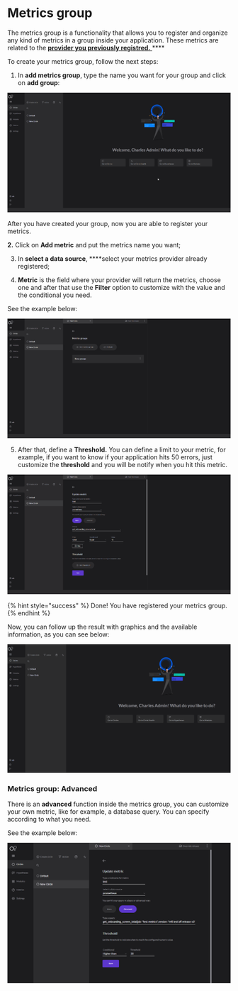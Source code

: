 # Metrics group

The metrics group is a functionality that allows you to register and organize any kind of metrics in a group inside your application. These metrics are related to the [**provider you previously registred.** ](register-metrics-provider.md)\*\*\*\*

To create your metrics group, follow the next steps: 

1. In **add metrics group**, type the name you want for your group and click on **add group**: 

![](../../.gitbook/assets/criacaogroup%20%281%29.gif)

After you have created your group, now you are able to register your metrics.

   ****2**.** Click on **Add metric**  and put the metrics name you want; 

  3. In **select a data source**, ****select your metrics provider already registered;

 4. **Metric** is the field where your provider will return the metrics, choose one and after that use the **Filter** option to customize with the value and the conditional you need. 

See the example below: 

![](../../.gitbook/assets/metric+filter%20%281%29.gif)

5.  After that, define a **Threshold.**  You can define a limit to your metric, for example, if you want to know if your application hits 50 errors, just customize the **threshold** and you will be notify when you hit this metric. 

![](../../.gitbook/assets/threshold%20%281%29.gif)

{% hint style="success" %}
Done! You have registered your metrics group.
{% endhint %}

Now, you can follow up the result with graphics and the available information, as you can see below: 

![](../../.gitbook/assets/graficos%20%281%29.gif)

### **Metrics group: Advanced**

There is an **advanced** function inside the metrics group, you can customize your own metric, like for example, a database query. You can specify according to what you need.

See the example below: 

![](../../.gitbook/assets/advanced%20%281%29.png)

